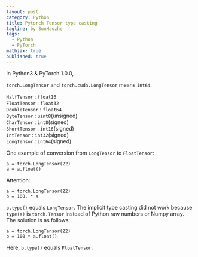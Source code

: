 ```yaml
---
layout: post
category: Python
title: Pytorch Tensor type casting
tagline: by SunHaozhe
tags: 
  - Python
  - PyTorch
mathjax: true
published: true
---
```


In Python3 & PyTorch 1.0.0,

`torch.LongTensor` and `torch.cuda.LongTensor` means `int64`.<br>

`HalfTensor` : `float16`<br> 
`FloatTensor` : `float32`<br> 
`DoubleTensor` : `float64`<br>
`ByteTensor` : `uint8`(unsigned)<br> 
`CharTensor` : `int8`(signed)<br> 
`ShortTensor` : `int16`(signed)<br> 
`IntTensor` : `int32`(signed)<br> 
`LongTensor` : `int64`(signed)<br> 

One example of conversion from `LongTensor` to `FloatTensor`:

```
a = torch.LongTensor(22)
a = a.float()
```

Attention:
```
a = torch.LongTensor(22)
b = 100. * a

```
`b.type()` equals `LongTensor`. The implicit type casting did not work because `type(a)` is `torch.Tensor` instead of Python raw numbers or Numpy array.
<br>The solution is as follows:
```
a = torch.LongTensor(22)
b = 100 * a.float()
```
Here, `b.type()` equals `FloatTensor`.
